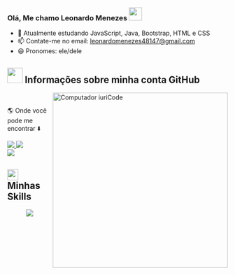 ### Olá, Me chamo Leonardo Menezes  <img src="https://media.giphy.com/media/hvRJCLFzcasrR4ia7z/giphy.gif" width="30">

- 🌱 Atualmente estudando JavaScript, Java, Bootstrap, HTML e CSS                   
- 📫 Contate-me no email: leonardomenezes48147@gmail.com
- 😄 Pronomes: ele/dele

<h2>
  <img src="https://media.giphy.com/media/iY8CRBdQXODJSCERIr/giphy.gif" width="35">
  Informações sobre minha conta GitHub
</h2>


<img src="https://raw.githubusercontent.com/MicaelliMedeiros/micaellimedeiros/master/image/computer-illustration.png" min-width="400px" max-width="400px" width="400px" align="right" alt="Computador iuriCode">
<br>
<p>🌎 Onde você pode me encontrar ⬇️ </p> 
<div align="left">
  <a href="leonardomenezes48147@gmail.com" alt="Gmail" target="_blank">
    <img src="https://img.shields.io/badge/-Gmail-FF0000?style=flat-square&labelColor=FF0000&logo=gmail&logoColor=white&link=LINK-DO-SEU-EMAIL" />
  </a>

  <a href="https://www.linkedin.com/in/leonardo-menezes-2159b9246/" alt="Linkedin" target="_blank">
    <img src="https://img.shields.io/badge/-Linkedin-0e76a8?style=flat-square&logo=Linkedin&logoColor=white&link=LINK-DO-SEU-LINKEDIN">
  </a>
</div>     

<img src="https://user-images.githubusercontent.com/73097560/115834477-dbab4500-a447-11eb-908a-139a6edaec5c.gif">

<h2>
  <img src="https://media2.giphy.com/media/QssGEmpkyEOhBCb7e1/giphy.gif?cid=ecf05e47a0n3gi1bfqntqmob8g9aid1oyj2wr3ds3mg700bl&rid=giphy.gif" width ="25">
  Minhas Skills
</h2>
<p align="center">
  <a href="https://skillicons.dev">
    <img src="https://skillicons.dev/icons?i=js,html,css,java" />
  </a>
</p>



